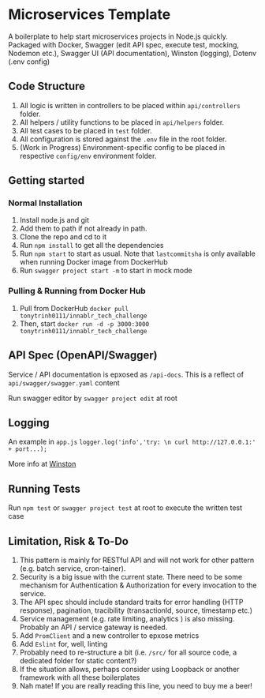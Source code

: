 # Microservices Template

A boilerplate to help start microservices projects in Node.js quickly. Packaged with Docker, Swagger (edit API spec, execute test, mocking, Nodemon etc.), Swagger UI (API documentation), Winston (logging), Dotenv (.env config)

## Code Structure

1. All logic is written in controllers to be placed within `api/controllers` folder.
2. All helpers / utility functions to be placed in `api/helpers` folder.
3. All test cases to be placed in `test` folder.
4. All configuration is stored against the `.env` file in the root folder.
5. (Work in Progress) Environment-specific config to be placed in respective `config/env` environment folder.


## Getting started

### Normal Installation

1. Install node.js and git
2. Add them to path if not already in path.
4. Clone the repo and cd to it
6. Run `npm install` to get all the dependencies
7. Run `npm start` to start as usual. Note that `lastcommitsha` is only available when running Docker image from DockerHub
8. Run `swagger project start -m` to start in mock mode


### Pulling & Running from Docker Hub

1. Pull from DockerHub `docker pull tonytrinh0111/innablr_tech_challenge`
2. Then, start `docker run -d -p 3000:3000 tonytrinh0111/innablr_tech_challenge`


## API Spec (OpenAPI/Swagger)

Service / API documentation is epxosed as `/api-docs`. This is a reflect of `api/swagger/swagger.yaml` content

Run swagger editor by `swagger project edit` at root

## Logging

An example in `app.js`
`logger.log('info','try: \n curl http://127.0.0.1:' + port...);`

More info at [Winston](https://github.com/winstonjs/winston)

## Running Tests

Run `npm test` or `swagger project test` at root to execute the written test case


## Limitation, Risk & To-Do
1. This pattern is mainly for RESTful API and will not work for other pattern (e.g. batch service, cron-tainer).
2. Security is a big issue with the current state. There need to be some mechanism for Authentication & Authorization for every invocation to the service.
3. The API spec should include standard traits for error handling (HTTP response), pagination, tracibility (transactionId, source, timestamp etc.)
4. Service management (e.g. rate limiting, analytics ) is also missing. Probably an API / service gateway is needed.
5. Add `PromClient` and a new controller to epxose metrics
6. Add `Eslint` for, well, linting
7. Probably need to re-structure a bit (i.e. `/src/` for all source code, a dedicated folder for static content?)
8. If the situation allows, perhaps consider using Loopback or another framework with all these boilerplates
9. Nah mate! If you are really reading this line, you need to buy me a beer!



